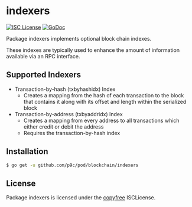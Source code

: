 # indexers

[![ISC License](http://img.shields.io/badge/license-ISC-blue.svg)](http://copyfree.org)
[![GoDoc](https://godoc.org/github.com/p9c/pod/blockchain/indexers?status.png)](http://godoc.org/github.com/p9c/pod/blockchain/indexers)

Package indexers implements optional block chain indexes.

These indexes are typically used to enhance the amount of information available
via an RPC interface.

## Supported Indexers

- Transaction-by-hash (txbyhashidx) Index
    - Creates a mapping from the hash of each transaction to the block that
      contains it along with its offset and length within the serialized block
- Transaction-by-address (txbyaddridx) Index
    - Creates a mapping from every address to all transactions which either
      credit or debit the address
    - Requires the transaction-by-hash index

## Installation

```bash
$ go get -u github.com/p9c/pod/blockchain/indexers
```

## License

Package indexers is licensed under the [copyfree](http://copyfree.org)
ISCLicense.

